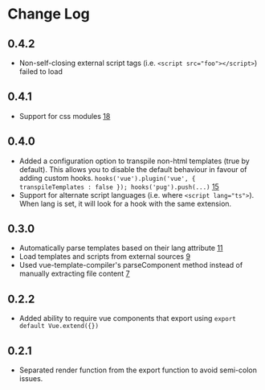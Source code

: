 # Change Log

## 0.4.2
- Non-self-closing external script tags (i.e. `<script src="foo"></script>`) failed to load

## 0.4.1
- Support for css modules [18](https://github.com/jackmellis/require-extension-hooks-vue/issues/18)

## 0.4.0
- Added a configuration option to transpile non-html templates (true by default). This allows you to disable the default behaviour in favour of adding custom hooks. `hooks('vue').plugin('vue', { transpileTemplates : false }); hooks('pug').push(...)` [15](https://github.com/jackmellis/require-extension-hooks-vue/issues/15)
- Support for alternate script languages (i.e. where `<script lang="ts">`). When lang is set, it will look for a hook with the same extension.

## 0.3.0
- Automatically parse templates based on their lang attribute [11](https://github.com/jackmellis/require-extension-hooks-vue/issues/11)
- Load templates and scripts from external sources [9](https://github.com/jackmellis/require-extension-hooks-vue/issues/9)
- Used vue-template-compiler's parseComponent method instead of manually extracting file content [7](https://github.com/jackmellis/require-extension-hooks-vue/issues/7)

## 0.2.2
- Added ability to require vue components that export using `export default Vue.extend({})`

## 0.2.1
- Separated render function from the export function to avoid semi-colon issues.

